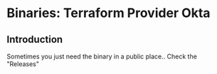 # Binaries: Terraform Provider Okta

## Introduction

Sometimes you just need the binary in a public place.. Check the "Releases"
